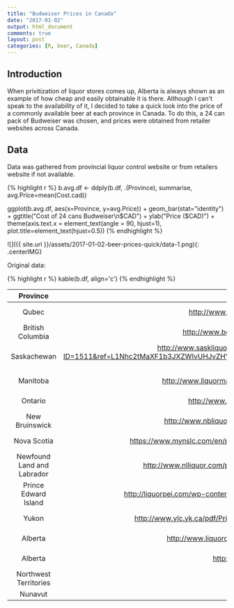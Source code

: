 ```yaml
---
title: "Budweiser Prices in Canada"
date: "2017-01-02"
output: html_document
comments: true
layout: post
categories: [R, beer, Canada]
---
```


## Introduction

When privitization of liquor stores comes up, Alberta is always shown as an example of how cheap and easily obtainable it is there.  Although I can't speak to the availability of it, I decided to take a quick look into the price of a commonly available beer at each province in Canada.  To do this, a 24 can pack of Budweiser was chosen, and prices were obtained from retailer websites across Canada.  

## Data

Data was gathered from provincial liquor control website or from retailers website if not available.  




{% highlight r %}
b.avg.df <- ddply(b.df, .(Province), summarise, avg.Price=mean(Cost.cad))

ggplot(b.avg.df, aes(x=Province, y=avg.Price)) + geom_bar(stat="identity") + ggtitle("Cost of 24 cans Budweiser\n$CAD") + ylab("Price ($CAD)") + theme(axis.text.x = element_text(angle = 90, hjust=1), plot.title=element_text(hjust=0.5))
{% endhighlight %}

![]({{ site.url }}/assets/2017-01-02-beer-prices-quick/data-1.png){: .centerIMG} 

Original data:


{% highlight r %}
kable(b.df, align='c')
{% endhighlight %}



|          Province          |                                                                                   Link                                                                                   | Cost.cad |       Product       |    Date    |       Store       |
|:--------------------------:|:------------------------------------------------------------------------------------------------------------------------------------------------------------------------:|:--------:|:-------------------:|:----------:|:-----------------:|
|           Qubec            |                                                                http://www.dcbeersales.ca/beer-prices.html                                                                |  29.99   | 24 Can of Budweiser | 02/01/2017 |                   |
|      British Columbia      |                                                               http://www.bcliquorstores.com/product/906354                                                               |  34.29   | 24 Can of Budweiser | 02/01/2017 |     BC Liquor     |
|        Saskachewan         | http://www.saskliquor.com/SaskLiquorWeb/ProductDetail.aspx?ID=1511&ref=L1Nhc2tMaXF1b3JXZWIvUHJvZHVjdFNlYXJjaFJlc3VsdHMuYXNweD9rZXl3b3Jkcz1idWR3ZWlzZXI%3d-mNH1D34amtE%3d |  42.99   | 24 Can of Budweiser | 02/01/2017 |    Sask Liquor    |
|          Manitoba          |                                                         http://www.liquormarts.ca/product/budweiser/24-x-355-ml                                                          |  40.31   | 24 Can of Budweiser | 02/01/2017 |       MLCC        |
|          Ontario           |                                                                http://www.thebeerstore.ca/beers/budweiser                                                                |  45.95   | 24 Can of Budweiser | 02/01/2017 |     BeerStore     |
|       New Bruinswick       |                                                         http://www.nbliquor.com/documents/Current_Price_List.pdf                                                         |  42.65   | 24 Can of Budweiser | 02/01/2017 |     NB Liquor     |
|        Nova Scotia         |                                                 https://www.mynslc.com/en/products/Beer/Lager/Pale%20Lager/1016378.aspx                                                  |  43.95   | 24 Can of Budweiser | 02/01/2017 |                   |
| Newfound Land and Labrador |                                                      http://www.nlliquor.com/products/16052/Budweiser%20Cans%2024pk                                                      |  52.13   | 24 Can of Budweiser | 02/01/2017 |    NLL Liquor     |
|    Prince Edward Island    |                                               http://liquorpei.com/wp-content/uploads/2016/07/December-2016-Price-List.pdf                                               |  45.39   | 24 Can of Budweiser | 02/01/2017 |    Liquor PEI     |
|           Yukon            |                                                http://www.ylc.yk.ca/pdf/Price_List_Yukon_Liquor_Corporation_July_2016.pdf                                                |  45.20   | 24 Can of Budweiser | 02/01/2017 |        YLC        |
|          Alberta           |                                                          http://www.liquordirect.ca/Budweiser-Beer-P10623.aspx                                                           |  47.99   | 24 Can of Budweiser | 02/01/2017 | Liquor Depot/Barn |
|          Alberta           |                                                                     http://liquor.sobeys.com/flyer/                                                                      |  47.99   | 24 Can of Budweiser | 02/01/2017 |      Sobeys       |
|   Northwest Territories    |                                                                                                                                                                          |    NA    |                     |            |                   |
|          Nunavut           |                                                                                                                                                                          |    NA    |                     |            |                   |
